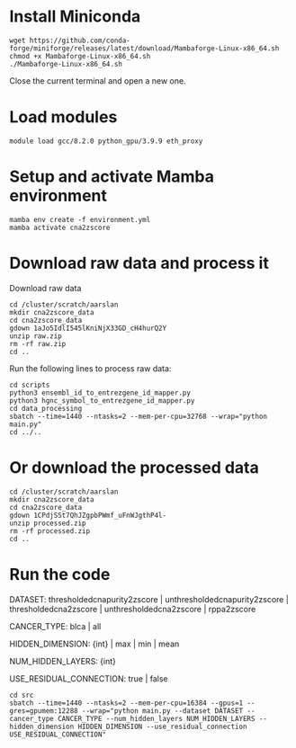 # Install Miniconda

```
wget https://github.com/conda-forge/miniforge/releases/latest/download/Mambaforge-Linux-x86_64.sh
chmod +x Mambaforge-Linux-x86_64.sh
./Mambaforge-Linux-x86_64.sh
```

Close the current terminal and open a new one.

# Load modules

```
module load gcc/8.2.0 python_gpu/3.9.9 eth_proxy
```

# Setup and activate Mamba environment

```
mamba env create -f environment.yml
mamba activate cna2zscore
```

# Download raw data and process it

Download raw data
```
cd /cluster/scratch/aarslan
mkdir cna2zscore_data
cd cna2zscore_data
gdown 1aJo5IdlI545lKniNjX33GD_cH4hurQ2Y
unzip raw.zip
rm -rf raw.zip
cd ..
```

Run the following lines to process raw data:

```
cd scripts
python3 ensembl_id_to_entrezgene_id_mapper.py
python3 hgnc_symbol_to_entrezgene_id_mapper.py
cd data_processing
sbatch --time=1440 --ntasks=2 --mem-per-cpu=32768 --wrap="python main.py"
cd ../..
```

# Or download the processed data

```
cd /cluster/scratch/aarslan
mkdir cna2zscore_data
cd cna2zscore_data
gdown 1CPdjSSt7QhJZgpbPWmf_uFnWJgthP4l-
unzip processed.zip
rm -rf processed.zip
cd ..
```

# Run the code

DATASET: thresholdedcnapurity2zscore | unthresholdedcnapurity2zscore | thresholdedcna2zscore | unthresholdedcna2zscore | rppa2zscore

CANCER_TYPE: blca | all

HIDDEN_DIMENSION: {int} | max | min | mean

NUM_HIDDEN_LAYERS: {int}

USE_RESIDUAL_CONNECTION: true | false

```
cd src
sbatch --time=1440 --ntasks=2 --mem-per-cpu=16384 --gpus=1 --gres=gpumem:12288 --wrap="python main.py --dataset DATASET --cancer_type CANCER_TYPE --num_hidden_layers NUM_HIDDEN_LAYERS --hidden_dimension HIDDEN_DIMENSION --use_residual_connection USE_RESIDUAL_CONNECTION"
```
